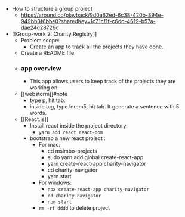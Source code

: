 - How to structure a group project
	- https://around.co/playback/9d0a62ed-6c38-420b-894e-949bb3f6bbe0?sharedKey=1c71cf1f-c6dd-4619-b57a-dae24d28726d
- [[Group-work 2: Charity Registry]]
	- Problem scope:
		- Create an app to track all the projects they have done.
	- Create a README file
	- ### app overview
		- This app allows users to keep track of the projects they are working on.
	- [[webstorm]]#note
		- type p, hit tab.
		- inside tag, type lorem5, hit tab. It generate a sentence with 5 words.
	- [[React.js]]
		- Install react inside the project directory:
			- `yarn add react react-dom`
		- bootstrap a new react project :
			- For mac:
				- cd msimbo-projects
				- sudo yarn add global create-react-app
				- yarn create-react-app charity-navigator
				- cd charity-navigator
				- yarn start
			- For windows:
				- `npx create-react-app charity-navigator`
				- `cd charity-navigator`
				- `npm start`
			- `rm -rf dddd` to delete project